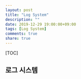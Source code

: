 ```yaml
---
layout: post
title: "Log System"
description: ""
date: 2019-12-29 19:00:00+09:00
tags: [Log System]
comments: true
share: true
---
```


[TOC]



## 로그 시스템

